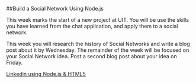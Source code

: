 ##Build a Social Network Using Node.js

This week marks the start of a new project at UIT. You will be use the skills you have learned from the chat application, and apply them to a social network.

This week you will research the history of Social Networks and write a blog post about it by Wednesday. The remainder of the week will be focused on your Social Network idea. Post a second blog post about your idea on Friday.

[Linkedin using Node.js & HTML5](http://venturebeat.com/2011/08/16/linkedin-node/)
